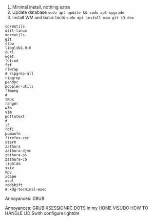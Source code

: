 1. Minimal install, nothing extra
1. Update database `sudo apt update && sudo apt upgrade`
1. Install WM and basic tools `sudo apt install man git i3 dex`

```
coreutils
util-linux
moreutils
git
stow
libglib2.0-0
curl
wget
fdfind
fzf
rlwrap
# ripgrep-all
ripgrep
pandoc
poppler-utils
ffmpeg
#
tmux
ranger
w3m
vim
pdftotext
#
i3
rofi
pcmanfm
firefox-esr
xterm
zathura
zathura-djvu
zathura-ps
zathura-cb
lightdm
sxiv
mpv
xcape
xsel
redshift
# xdg-terminal-exec

```
Annoyances:
GRUB

Annoyances:
GRUB
XSESSIONRC
DOTS in my HOME
VISUDO
HOW TO HANDLE LID Swith
configure lightdm
